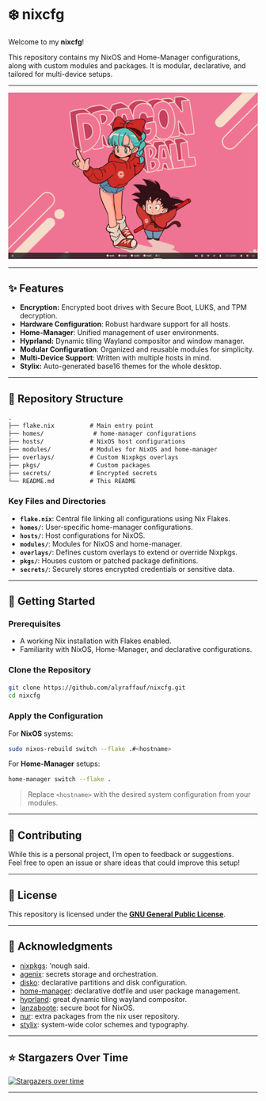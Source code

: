 # ❄️ nixcfg

Welcome to my **nixcfg**!

This repository contains my NixOS and Home-Manager configurations, along with custom modules and packages. It is modular, declarative, and tailored for multi-device setups.

______________________________________________________________________

![](./_img/hyprland.png)

______________________________________________________________________

## ✨ Features

- **Encryption:** Encrypted boot drives with Secure Boot, LUKS, and TPM decryption.
- **Hardware Configuration**: Robust hardware support for all hosts.
- **Home-Manager**: Unified management of user environments.
- **Hyprland:** Dynamic tiling Wayland compositor and window manager.
- **Modular Configuration**: Organized and reusable modules for simplicity.
- **Multi-Device Support**: Written with multiple hosts in mind.
- **Stylix:** Auto-generated base16 themes for the whole desktop.

______________________________________________________________________

## 📂 Repository Structure

```plaintext
.
├── flake.nix          # Main entry point
├── homes/              # home-manager configurations
├── hosts/             # NixOS host configurations
├── modules/           # Modules for NixOS and home-manager
├── overlays/          # Custom Nixpkgs overlays
├── pkgs/              # Custom packages
├── secrets/           # Encrypted secrets
└── README.md          # This README
```

### Key Files and Directories

- **`flake.nix`**: Central file linking all configurations using Nix Flakes.
- **`homes/`**: User-specific home-manager configurations.
- **`hosts/`**: Host configurations for NixOS.
- **`modules/`**: Modules for NixOS and home-manager.
- **`overlays/`**: Defines custom overlays to extend or override Nixpkgs.
- **`pkgs/`**: Houses custom or patched package definitions.
- **`secrets/`**: Securely stores encrypted credentials or sensitive data.

______________________________________________________________________

## 🚀 Getting Started

### Prerequisites

- A working Nix installation with Flakes enabled.
- Familiarity with NixOS, Home-Manager, and declarative configurations.

### Clone the Repository

```bash
git clone https://github.com/alyraffauf/nixcfg.git
cd nixcfg
```

### Apply the Configuration

For **NixOS** systems:

```bash
sudo nixos-rebuild switch --flake .#<hostname>
```

For **Home-Manager** setups:

```bash
home-manager switch --flake .
```

> Replace `<hostname>` with the desired system configuration from your modules.

______________________________________________________________________

## 🤝 Contributing

While this is a personal project, I’m open to feedback or suggestions.\
Feel free to open an issue or share ideas that could improve this setup!

______________________________________________________________________

## 📜 License

This repository is licensed under the **[GNU General Public License](LICENSE.md)**.

______________________________________________________________________

## 🙌 Acknowledgments

- [nixpkgs](github.com/nixos/nixpkgs): 'nough said.
- [agenix](https://github.com/ryantm/agenix): secrets storage and orchestration.
- [disko](https://github.com/nix-community/disko): declarative partitions and disk configuration.
- [home-manager](https://github.com/nix-community/home-manager): declarative dotfile and user package management.
- [hyprland](https://github.com/hyprwm/Hyprland): great dynamic tiling wayland compositor.
- [lanzaboote](https://github.com/nix-community/lanzaboote): secure boot for NixOS.
- [nur](https://github.com/nix-community/NUR): extra packages from the nix user repository.
- [stylix](https://github.com/danth/stylix): system-wide color schemes and typography.

______________________________________________________________________

## ⭐ Stargazers Over Time

[![Stargazers over time](https://starchart.cc/alyraffauf/nixcfg.svg?variant=adaptive)](https://starchart.cc/alyraffauf/nixcfg)

______________________________________________________________________
